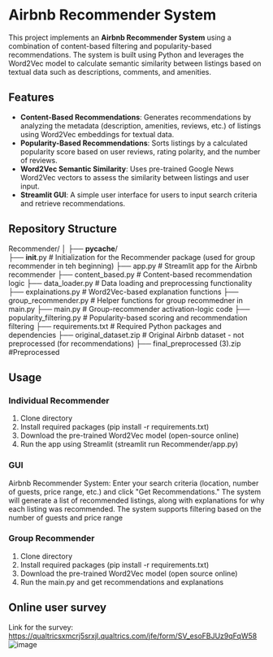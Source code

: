 # Airbnb Recommender System

This project implements an **Airbnb Recommender System** using a combination of content-based filtering and popularity-based recommendations. The system is built using Python and leverages the Word2Vec model to calculate semantic similarity between listings based on textual data such as descriptions, comments, and amenities.

## Features

- **Content-Based Recommendations**: Generates recommendations by analyzing the metadata (description, amenities, reviews, etc.) of listings using Word2Vec embeddings for textual data.
- **Popularity-Based Recommendations**: Sorts listings by a calculated popularity score based on user reviews, rating polarity, and the number of reviews.
- **Word2Vec Semantic Similarity**: Uses pre-trained Google News Word2Vec vectors to assess the similarity between listings and user input.
- **Streamlit GUI**: A simple user interface for users to input search criteria and retrieve recommendations.

## Repository Structure

Recommender/
│
├── __pycache__/           
├── __init__.py            # Initialization for the Recommender package (used for group recommender in teh beginning)
├── app.py                 # Streamlit app for the Airbnb recommender
├── content_based.py       # Content-based recommendation logic
├── data_loader.py          # Data loading and preprocessing functionality
├── explainations.py        # Word2Vec-based explanation functions
├── group_recommender.py    # Helper functions for group recommedner in main.py
├── main.py                 # Group-recommender activation-logic code
├── popularity_filtering.py # Popularity-based scoring and recommendation filtering
├── requirements.txt        # Required Python packages and dependencies
├── original_dataset.zip    # Original Airbnb dataset  - not preprocessed (for recommendations)
├── final_preprocessed (3).zip  #Preprocessed


## Usage

### Individual Recommender

1) Clone directory
2) Install required packages (pip install -r requirements.txt)
3) Download the pre-trained Word2Vec model (open-source online)
4) Run the app using Streamlit (streamlit run Recommender/app.py)

### GUI

Airbnb Recommender System: Enter your search criteria (location, number of guests, price range, etc.) and click "Get Recommendations." The system will generate a list of recommended listings, along with explanations for why each listing was recommended.
The system supports filtering based on the number of guests and price range

### Group Recommender

1) Clone directory
2) Install required packages (pip install -r requirements.txt)
3) Download the pre-trained Word2Vec model (open source online)
4) Run the main.py and get recommendations and explanations

## Online user survey

Link for the survey: https://qualtricsxmcrj5srxjl.qualtrics.com/jfe/form/SV_esoFBJUz9qFqW58
![image](https://github.com/user-attachments/assets/c02d9c3d-2944-4c96-95db-fafd658f6c04)
